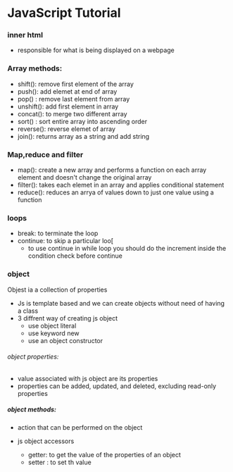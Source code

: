 # JavaScript Tutorial

### inner html

- responsible for what is being displayed on a webpage

### Array methods:

- shift(): remove first element of the array
- push(): add elemet at end of array
- pop() : remove last element from array
- unshift(): add first element in array
- concat(): to merge two different array
- sort() : sort entire array into ascending order
- reverse(): reverse elemet of array
- join(): returns array as a string and add string

### Map,reduce and filter

- map(): create a new array and performs a function on each array element and doesn't change the original array
- filter(): takes each elemet in an array and applies conditional statement
- reduce(): reduces an arrya of values down to just one value using a function

### loops

- break: to terminate the loop
- continue: to skip a particular loo[
  - to use continue in while loop you should do the increment inside the condition check before continue

### object

Objest ia a collection of properties

- Js is template based and we can create objects without need of having a class
- 3 diffrent way of creating js object
  - use object literal
  - use keyword new
  - use an object constructor

###### object properties:

- value associated with js object are its properties
- properties can be added, updated, and deleted, excluding read-only properties

##### object methods:

- action that can be performed on the object

- js object accessors
  - getter: to get the value of the properties of an object
  - setter : to set th value
